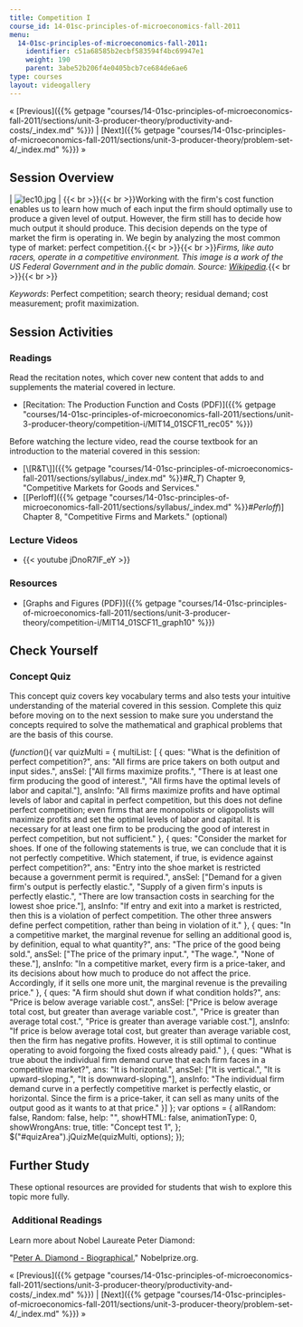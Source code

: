 ```yaml
---
title: Competition I
course_id: 14-01sc-principles-of-microeconomics-fall-2011
menu:
  14-01sc-principles-of-microeconomics-fall-2011:
    identifier: c51a68585b2ecbf583594f4bc69947e1
    weight: 190
    parent: 3abe52b206f4e0405bcb7ce684de6ae6
type: courses
layout: videogallery
---
```

« [Previous]({{% getpage "courses/14-01sc-principles-of-microeconomics-fall-2011/sections/unit-3-producer-theory/productivity-and-costs/_index.md" %}}) | [Next]({{% getpage "courses/14-01sc-principles-of-microeconomics-fall-2011/sections/unit-3-producer-theory/problem-set-4/_index.md" %}}) »

Session Overview
----------------

| ![lec10.jpg](https://open-learning-course-data-ci.s3.amazonaws.com/14-01sc-principles-of-microeconomics-fall-2011/e570c1814ed4e9edb8243cc8eb139b92_lec10.jpg) | {{< br >}}{{< br >}}Working with the firm's cost function enables us to learn how much of each input the firm should optimally use to produce a given level of output. However, the firm still has to decide how much output it should produce. This decision depends on the type of market the firm is operating in. We begin by analyzing the most common type of market: perfect competition.{{< br >}}{{< br >}}_Firms, like auto racers, operate in a competitive environment. This image is a work of the US Federal Government and in the public domain. Source: [Wikipedia](http://en.wikipedia.org/wiki/File:NASCAR_practice.jpg)._{{< br >}}{{< br >}} 

_Keywords_: Perfect competition; search theory; residual demand; cost measurement; profit maximization.

Session Activities
------------------

### Readings

Read the recitation notes, which cover new content that adds to and supplements the material covered in lecture.

*   [Recitation: The Production Function and Costs (PDF)]({{% getpage "courses/14-01sc-principles-of-microeconomics-fall-2011/sections/unit-3-producer-theory/competition-i/MIT14_01SCF11_rec05" %}})

Before watching the lecture video, read the course textbook for an introduction to the material covered in this session:

*   [\\\[R&T\\\]]({{% getpage "courses/14-01sc-principles-of-microeconomics-fall-2011/sections/syllabus/_index.md" %}}#_R_T_) Chapter 9, "Competitive Markets for Goods and Services."
*   \[[Perloff]({{% getpage "courses/14-01sc-principles-of-microeconomics-fall-2011/sections/syllabus/_index.md" %}}#_Perloff_)\] Chapter 8, "Competitive Firms and Markets." (optional)

### Lecture Videos

*   {{< youtube jDnoR7IF\_eY >}}

### Resources

*   [Graphs and Figures (PDF)]({{% getpage "courses/14-01sc-principles-of-microeconomics-fall-2011/sections/unit-3-producer-theory/competition-i/MIT14_01SCF11_graph10" %}})

Check Yourself
--------------

### Concept Quiz

This concept quiz covers key vocabulary terms and also tests your intuitive understanding of the material covered in this session. Complete this quiz before moving on to the next session to make sure you understand the concepts required to solve the mathematical and graphical problems that are the basis of this course.

$( function($){ var quizMulti = { multiList: \[ { ques: "What is the definition of perfect competition?", ans: "All firms are price takers on both output and input sides.", ansSel: \["All firms maximize profits.", "There is at least one firm producing the good of interest.", "All firms have the optimal levels of labor and capital."\], ansInfo: "All firms maximize profits and have optimal levels of labor and capital in perfect competition, but this does not define perfect competition; even firms that are monopolists or oligopolists will maximize profits and set the optimal levels of labor and capital. It is necessary for at least one firm to be producing the good of interest in perfect competition, but not sufficient." }, { ques: "Consider the market for shoes. If one of the following statements is true, we can conclude that it is not perfectly competitive. Which statement, if true, is evidence against perfect competition?", ans: "Entry into the shoe market is restricted because a government permit is required.", ansSel: \["Demand for a given firm's output is perfectly elastic.", "Supply of a given firm's inputs is perfectly elastic.", "There are low transaction costs in searching for the lowest shoe price."\], ansInfo: "If entry and exit into a market is restricted, then this is a violation of perfect competition. The other three answers define perfect competition, rather than being in violation of it." }, { ques: "In a competitive market, the marginal revenue for selling an additional good is, by definition, equal to what quantity?", ans: "The price of the good being sold.", ansSel: \["The price of the primary input.", "The wage.", "None of these."\], ansInfo: "In a competitive market, every firm is a price-taker, and its decisions about how much to produce do not affect the price. Accordingly, if it sells one more unit, the marginal revenue is the prevailing price." }, { ques: "A firm should shut down if what condition holds?", ans: "Price is below average variable cost.", ansSel: \["Price is below average total cost, but greater than average variable cost.", "Price is greater than average total cost.", "Price is greater than average variable cost."\], ansInfo: "If price is below average total cost, but greater than average variable cost, then the firm has negative profits. However, it is still optimal to continue operating to avoid forgoing the fixed costs already paid." }, { ques: "What is true about the individual firm demand curve that each firm faces in a competitive market?", ans: "It is horizontal.", ansSel: \["It is vertical.", "It is upward-sloping.", "It is downward-sloping."\], ansInfo: "The individual firm demand curve in a perfectly competitive market is perfectly elastic, or horizontal. Since the firm is a price-taker, it can sell as many units of the output good as it wants to at that price." }\] }; var options = { allRandom: false, Random: false, help: "", showHTML: false, animationType: 0, showWrongAns: true, title: "Concept test 1", }; $("#quizArea").jQuizMe(quizMulti, options); });

Further Study
-------------

These optional resources are provided for students that wish to explore this topic more fully.

###  Additional Readings

Learn more about Nobel Laureate Peter Diamond:

"[Peter A. Diamond - Biographical.](http://www.nobelprize.org/nobel_prizes/economics/laureates/2010/diamond.html)" Nobelprize.org.

« [Previous]({{% getpage "courses/14-01sc-principles-of-microeconomics-fall-2011/sections/unit-3-producer-theory/productivity-and-costs/_index.md" %}}) | [Next]({{% getpage "courses/14-01sc-principles-of-microeconomics-fall-2011/sections/unit-3-producer-theory/problem-set-4/_index.md" %}}) »
